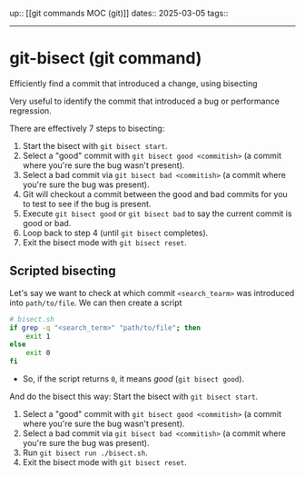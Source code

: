 up:: [[git commands MOC (git)]]
dates:: 2025-03-05
tags:: 

---

# git-bisect (git command)

Efficiently find a commit that introduced a change, using bisecting

Very useful to identify the commit that introduced a bug or performance regression.

There are effectively 7 steps to bisecting:
1. Start the bisect with `git bisect start`.
2. Select a "good" commit with `git bisect good <commitish>` (a commit where you're sure the bug wasn't present).
3. Select a bad commit via `git bisect bad <commitish>` (a commit where you're sure the bug was present).
4. Git will checkout a commit between the good and bad commits for you to test to see if the bug is present.
5. Execute `git bisect good` or `git bisect bad` to say the current commit is good or bad.
6. Loop back to step 4 (until `git bisect` completes).
7. Exit the bisect mode with `git bisect reset`.


## Scripted bisecting

Let's say we want to check at which commit `<search_tearm>` was introduced into `path/to/file`.
We can then create a script
```bash
# bisect.sh
if grep -q "<search_term>" "path/to/file"; then
    exit 1
else
    exit 0
fi
```
- So, if the script returns `0`, it means *good* (`git bisect good`).

And do the bisect this way:
Start the bisect with `git bisect start`.
1. Select a "good" commit with `git bisect good <commitish>` (a commit where you're sure the bug wasn't present).
2. Select a bad commit via `git bisect bad <commitish>` (a commit where you're sure the bug was present).
3. Run `git bisect run ./bisect.sh`.
4. Exit the bisect mode with `git bisect reset`.